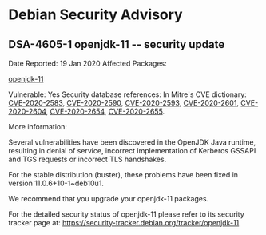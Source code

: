 
Debian Security Advisory
========================


DSA-4605-1 openjdk-11 -- security update
----------------------------------------



Date Reported:
19 Jan 2020
Affected Packages:

[openjdk-11](https://packages.debian.org/src:openjdk-11)

Vulnerable:
Yes
Security database references:
In Mitre's CVE dictionary: [CVE-2020-2583](https://security-tracker.debian.org/tracker/CVE-2020-2583), [CVE-2020-2590](https://security-tracker.debian.org/tracker/CVE-2020-2590), [CVE-2020-2593](https://security-tracker.debian.org/tracker/CVE-2020-2593), [CVE-2020-2601](https://security-tracker.debian.org/tracker/CVE-2020-2601), [CVE-2020-2604](https://security-tracker.debian.org/tracker/CVE-2020-2604), [CVE-2020-2654](https://security-tracker.debian.org/tracker/CVE-2020-2654), [CVE-2020-2655](https://security-tracker.debian.org/tracker/CVE-2020-2655).  

More information:

Several vulnerabilities have been discovered in the OpenJDK Java
runtime, resulting in denial of service, incorrect implementation of
Kerberos GSSAPI and TGS requests or incorrect TLS handshakes.


For the stable distribution (buster), these problems have been fixed in
version 11.0.6+10-1~deb10u1.


We recommend that you upgrade your openjdk-11 packages.


For the detailed security status of openjdk-11 please refer to
its security tracker page at:
<https://security-tracker.debian.org/tracker/openjdk-11>





